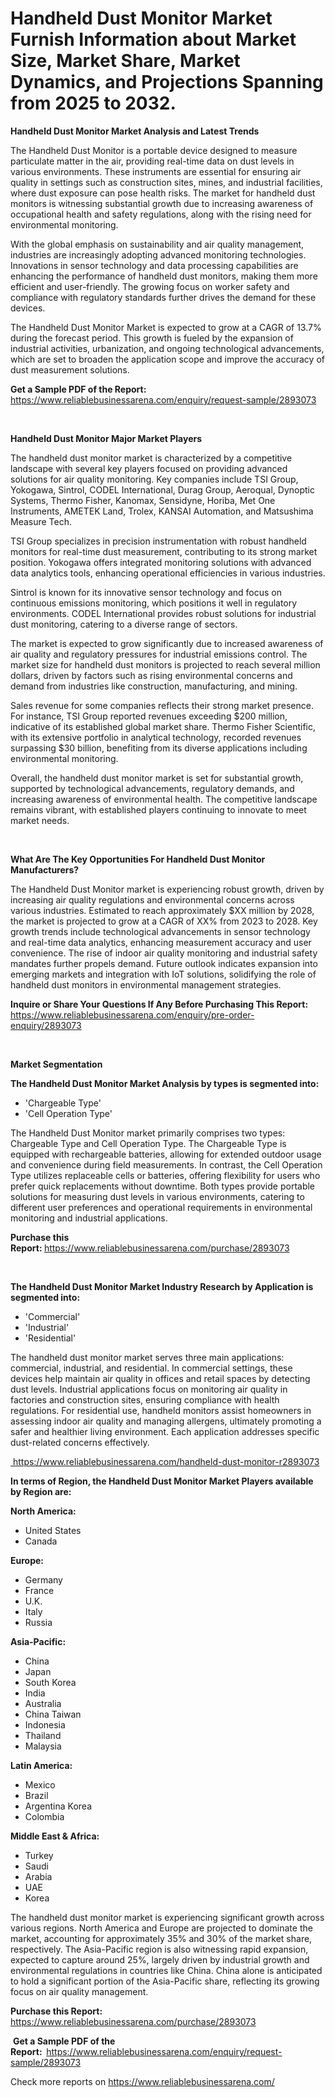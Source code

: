 <p><h1>Handheld Dust Monitor Market Furnish Information about Market Size, Market Share, Market Dynamics, and Projections Spanning from 2025 to 2032.</h1></p><p><strong>Handheld Dust Monitor Market Analysis and Latest Trends</strong></p>
<p><p>The Handheld Dust Monitor is a portable device designed to measure particulate matter in the air, providing real-time data on dust levels in various environments. These instruments are essential for ensuring air quality in settings such as construction sites, mines, and industrial facilities, where dust exposure can pose health risks. The market for handheld dust monitors is witnessing substantial growth due to increasing awareness of occupational health and safety regulations, along with the rising need for environmental monitoring.</p><p>With the global emphasis on sustainability and air quality management, industries are increasingly adopting advanced monitoring technologies. Innovations in sensor technology and data processing capabilities are enhancing the performance of handheld dust monitors, making them more efficient and user-friendly. The growing focus on worker safety and compliance with regulatory standards further drives the demand for these devices.</p><p>The Handheld Dust Monitor Market is expected to grow at a CAGR of 13.7% during the forecast period. This growth is fueled by the expansion of industrial activities, urbanization, and ongoing technological advancements, which are set to broaden the application scope and improve the accuracy of dust measurement solutions.</p></p>
<p><strong>Get a Sample PDF of the Report:&nbsp;</strong> <a href="https://www.reliablebusinessarena.com/enquiry/request-sample/2893073?utm_campaign=3042&utm_medium=2&utm_source=Github&utm_content=ia&utm_term=15032025&utm_id=handheld-dust-monitor">https://www.reliablebusinessarena.com/enquiry/request-sample/2893073</a></p>
<p>&nbsp;</p>
<p><strong>Handheld Dust Monitor Major Market Players</strong></p>
<p><p>The handheld dust monitor market is characterized by a competitive landscape with several key players focused on providing advanced solutions for air quality monitoring. Key companies include TSI Group, Yokogawa, Sintrol, CODEL International, Durag Group, Aeroqual, Dynoptic Systems, Thermo Fisher, Kanomax, Sensidyne, Horiba, Met One Instruments, AMETEK Land, Trolex, KANSAI Automation, and Matsushima Measure Tech.</p><p>TSI Group specializes in precision instrumentation with robust handheld monitors for real-time dust measurement, contributing to its strong market position. Yokogawa offers integrated monitoring solutions with advanced data analytics tools, enhancing operational efficiencies in various industries.</p><p>Sintrol is known for its innovative sensor technology and focus on continuous emissions monitoring, which positions it well in regulatory environments. CODEL International provides robust solutions for industrial dust monitoring, catering to a diverse range of sectors.</p><p>The market is expected to grow significantly due to increased awareness of air quality and regulatory pressures for industrial emissions control. The market size for handheld dust monitors is projected to reach several million dollars, driven by factors such as rising environmental concerns and demand from industries like construction, manufacturing, and mining.</p><p>Sales revenue for some companies reflects their strong market presence. For instance, TSI Group reported revenues exceeding $200 million, indicative of its established global market share. Thermo Fisher Scientific, with its extensive portfolio in analytical technology, recorded revenues surpassing $30 billion, benefiting from its diverse applications including environmental monitoring.</p><p>Overall, the handheld dust monitor market is set for substantial growth, supported by technological advancements, regulatory demands, and increasing awareness of environmental health. The competitive landscape remains vibrant, with established players continuing to innovate to meet market needs.</p></p>
<p>&nbsp;</p>
<p><strong>What Are The Key Opportunities For Handheld Dust Monitor Manufacturers?</strong></p>
<p><p>The Handheld Dust Monitor market is experiencing robust growth, driven by increasing air quality regulations and environmental concerns across various industries. Estimated to reach approximately $XX million by 2028, the market is projected to grow at a CAGR of XX% from 2023 to 2028. Key growth trends include technological advancements in sensor technology and real-time data analytics, enhancing measurement accuracy and user convenience. The rise of indoor air quality monitoring and industrial safety mandates further propels demand. Future outlook indicates expansion into emerging markets and integration with IoT solutions, solidifying the role of handheld dust monitors in environmental management strategies.</p></p>
<p><strong>Inquire or Share Your Questions If Any Before Purchasing This Report:</strong> <a href="https://www.reliablebusinessarena.com/enquiry/pre-order-enquiry/2893073?utm_campaign=3042&utm_medium=2&utm_source=Github&utm_content=ia&utm_term=15032025&utm_id=handheld-dust-monitor">https://www.reliablebusinessarena.com/enquiry/pre-order-enquiry/2893073</a></p>
<p>&nbsp;</p>
<p><strong>Market Segmentation</strong></p>
<p><strong>The Handheld Dust Monitor Market Analysis by types is segmented into:</strong></p>
<p><ul><li>'Chargeable Type'</li><li>'Cell Operation Type'</li></ul></p>
<p><p>The Handheld Dust Monitor market primarily comprises two types: Chargeable Type and Cell Operation Type. The Chargeable Type is equipped with rechargeable batteries, allowing for extended outdoor usage and convenience during field measurements. In contrast, the Cell Operation Type utilizes replaceable cells or batteries, offering flexibility for users who prefer quick replacements without downtime. Both types provide portable solutions for measuring dust levels in various environments, catering to different user preferences and operational requirements in environmental monitoring and industrial applications.</p></p>
<p><strong>Purchase this Report:&nbsp;</strong><a href="https://www.reliablebusinessarena.com/purchase/2893073?utm_campaign=3042&utm_medium=2&utm_source=Github&utm_content=ia&utm_term=15032025&utm_id=handheld-dust-monitor">https://www.reliablebusinessarena.com/purchase/2893073</a></p>
<p>&nbsp;</p>
<p><strong>The Handheld Dust Monitor Market Industry Research by Application is segmented into:</strong></p>
<p><ul><li>'Commercial'</li><li>'Industrial'</li><li>'Residential'</li></ul></p>
<p><p>The handheld dust monitor market serves three main applications: commercial, industrial, and residential. In commercial settings, these devices help maintain air quality in offices and retail spaces by detecting dust levels. Industrial applications focus on monitoring air quality in factories and construction sites, ensuring compliance with health regulations. For residential use, handheld monitors assist homeowners in assessing indoor air quality and managing allergens, ultimately promoting a safer and healthier living environment. Each application addresses specific dust-related concerns effectively.</p></p>
<p><a href="https://www.reliablebusinessarena.com/handheld-dust-monitor-r2893073?utm_campaign=3042&utm_medium=2&utm_source=Github&utm_content=ia&utm_term=15032025&utm_id=handheld-dust-monitor">&nbsp;https://www.reliablebusinessarena.com/handheld-dust-monitor-r2893073</a></p>
<p><strong>In terms of Region, the Handheld Dust Monitor Market Players available by Region are:</strong></p>
<p>
    <p> <strong> North America: </strong>
        <ul>
            <li>United States</li>
            <li>Canada</li>
        </ul>
        </p> 
    <p> <strong> Europe: </strong>
        <ul>
            <li>Germany</li>
            <li>France</li>
            <li>U.K.</li>
            <li>Italy</li>
            <li>Russia</li>
        </ul>
        </p> 
    <p> <strong> Asia-Pacific: </strong>
        <ul>
            <li>China</li>
            <li>Japan</li>
            <li>South Korea</li>
            <li>India</li>
            <li>Australia</li>
            <li>China Taiwan</li>
            <li>Indonesia</li>
            <li>Thailand</li>
            <li>Malaysia</li>
        </ul>
        </p> 
    <p> <strong> Latin America: </strong>
        <ul>
            <li>Mexico</li>
            <li>Brazil</li>
            <li>Argentina Korea</li>
            <li>Colombia</li>
        </ul>
        </p> 
    <p> <strong> Middle East & Africa: </strong>
        <ul>
            <li>Turkey</li>
            <li>Saudi</li>
            <li>Arabia</li>
            <li>UAE</li>
            <li>Korea</li>
        </ul>
    </p>
    </p>
<p><p>The handheld dust monitor market is experiencing significant growth across various regions. North America and Europe are projected to dominate the market, accounting for approximately 35% and 30% of the market share, respectively. The Asia-Pacific region is also witnessing rapid expansion, expected to capture around 25%, largely driven by industrial growth and environmental regulations in countries like China. China alone is anticipated to hold a significant portion of the Asia-Pacific share, reflecting its growing focus on air quality management.</p></p>
<p><strong>Purchase this Report: </strong><a href="https://www.reliablebusinessarena.com/purchase/2893073?utm_campaign=3042&utm_medium=2&utm_source=Github&utm_content=ia&utm_term=15032025&utm_id=handheld-dust-monitor">https://www.reliablebusinessarena.com/purchase/2893073</a></p>
<p>&nbsp;<strong>Get a Sample PDF of the Report:&nbsp;&nbsp;</strong><a href="https://www.reliablebusinessarena.com/enquiry/request-sample/2893073?utm_campaign=3042&utm_medium=2&utm_source=Github&utm_content=ia&utm_term=15032025&utm_id=handheld-dust-monitor">https://www.reliablebusinessarena.com/enquiry/request-sample/2893073</a></p>
<p><strong></strong></p>
<p>Check more reports on <a href="https://www.reliablebusinessarena.com/?utm_campaign=3042&utm_medium=2&utm_source=Github&utm_content=ia&utm_term=15032025&utm_id=handheld-dust-monitor">https://www.reliablebusinessarena.com/</a></p>
